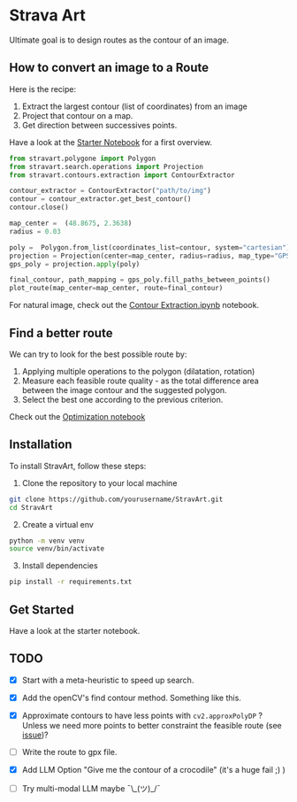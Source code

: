 # Strava Art

Ultimate goal is to design routes as the contour of an image.

## How to convert an image to a Route
Here is the recipe:

1. Extract the largest contour (list of coordinates) from an image
2. Project that contour on a map.
3. Get direction between successives points.

Have a look at the [Starter Notebook](https://github.com/dsleo/stravart/blob/main/notebooks/Starter%20Notebook.ipynb) for a first overview.

```python
from stravart.polygone import Polygon
from stravart.search.operations import Projection
from stravart.contours.extraction import ContourExtractor

contour_extractor = ContourExtractor("path/to/img")
contour = contour_extractor.get_best_contour()
contour.close()

map_center =  (48.8675, 2.3638)  
radius = 0.03

poly =  Polygon.from_list(coordinates_list=contour, system="cartesian")
projection = Projection(center=map_center, radius=radius, map_type="GPS")
gps_poly = projection.apply(poly)

final_contour, path_mapping = gps_poly.fill_paths_between_points()
plot_route(map_center=map_center, route=final_contour)
```

For natural image, check out the [Contour Extraction.ipynb](https://github.com/dsleo/stravart/blob/main/notebooks/Contour%20Extraction.ipynb) notebook.

## Find a better route

We can try to look for the best possible route by:
1. Applying multiple operations to the polygon (dilatation, rotation)
2. Measure each feasible route quality - as the total difference area between the image contour and the suggested polygon.
3. Select the best one according to the previous criterion.

Check out the [Optimization notebook](https://github.com/dsleo/stravart/blob/main/notebooks/Optuna%20Optimization.ipynb)

## Installation

To install StravArt, follow these steps:

1. Clone the repository to your local machine

```bash
git clone https://github.com/yourusername/StravArt.git
cd StravArt
```

2. Create a virtual env

```bash
python -m venv venv
source venv/bin/activate
```

3. Install dependencies 
```bash
pip install -r requirements.txt
```

## Get Started

Have a look at the starter notebook.

## TODO

- [X] Start with a meta-heuristic to speed up search.
- [X] Add the openCV's find contour method. Something like this.
- [X] Approximate contours to have less points with `cv2.approxPolyDP` ?
Unless we need more points to better constraint the feasible route (see [issue](https://github.com/dsleo/stravart/issues/1))?

- [ ] Write the route to gpx file.

- [X] Add LLM Option "Give me the contour of a crocodile" (it's a huge fail ;) )
- [ ] Try multi-modal LLM maybe ¯\\\_(ツ)\_/¯





